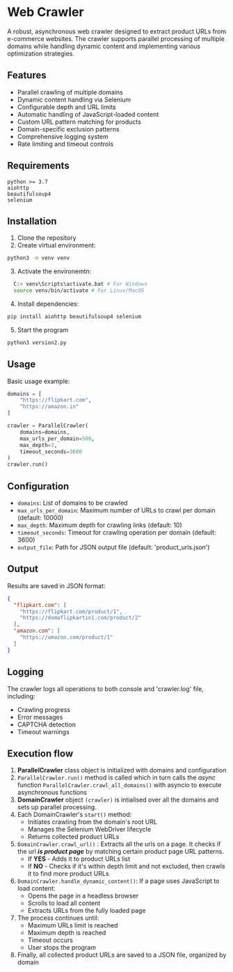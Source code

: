 # Web Crawler

A robust, asynchronous web crawler designed to extract product URLs from e-commerce websites. The crawler supports parallel processing of multiple domains while handling dynamic content and implementing various optimization strategies.

## Features

- Parallel crawling of multiple domains
- Dynamic content handling via Selenium
- Configurable depth and URL limits
- Automatic handling of JavaScript-loaded content
- Custom URL pattern matching for products
- Domain-specific exclusion patterns
- Comprehensive logging system
- Rate limiting and timeout controls

## Requirements

```
python >= 3.7
aiohttp
beautifulsoup4
selenium
```

## Installation

1. Clone the repository
2. Create virtual environment:
  ```sh
  python3 -m venv venv 
  ```
3. Activate the environemtn:
```sh
  C:> venv\Scripts\activate.bat # For Windows
  source venv/bin/activate # For Linux/MacOS 
```
4. Install dependencies:
  ```bash
  pip install aiohttp beautifulsoup4 selenium
  ```
5. Start the program
```bash
python3 version2.py
```

## Usage

Basic usage example:

```python
domains = [
    "https://flipkart.com",
    "https://amazon.in"
]

crawler = ParallelCrawler(
    domains=domains,
    max_urls_per_domain=500,
    max_depth=3,
    timeout_seconds=3600
)
crawler.run()
```

## Configuration

- `domains`: List of domains to be crawled
- `max_urls_per_domain`: Maximum number of URLs to crawl per domain (default: 10000)
- `max_depth`: Maximum depth for crawling links (default: 10)
- `timeout_seconds`: Timeout for crawling operation per domain (default: 3600)
- `output_file`: Path for JSON output file (default: 'product_urls.json')



## Output

Results are saved in JSON format:
```json
{
  "flipkart.com": [
    "https://flipkart.com/product/1",
    "https://domaflipkartin1.com/product/2"
  ],
  "amazon.com": [
    "https://amazon.com/product/1"
  ]
}
```

## Logging

The crawler logs all operations to both console and 'crawler.log' file, including:
- Crawling progress
- Error messages
- CAPTCHA detection
- Timeout warnings

## Execution flow

1. **ParallelCrawler** class object is initialized with domains and configuration
2. `ParallelCrawler.run()` method is called which in turn calls the *async* function `ParallelCrawler.crawl_all_domains()` with asyncio to execute asynchronous functions
3. **DomainCrawler** object `(crawler)` is intialised over all the domains and sets up parallel processing.
4. Each DomainCrawler's `start()` method:
    - Initiates crawling from the domain's root URL
    - Manages the Selenium WebDriver lifecycle
    - Returns collected product URLs
5. `DomainCrawler.crawl_url()` : Extracts all the urls on a page. It checks if the url ***is product page*** by matching certain product page URL patterns.
    - If **YES** -  Adds it to product URLs list
    - If **NO** - Checks if it's within depth limit and not excluded, then crawls it to find more product URLs
6. `DomainCrawler.handle_dynamic_content()`: If a page uses JavaScript to load content:
    - Opens the page in a headless browser
    - Scrolls to load all content
    - Extracts URLs from the fully loaded page
7. The process continues until:
    - Maximum URLs limit is reached
    - Maximum depth is reached
    - Timeout occurs
    - User stops the program
8. Finally, all collected product URLs are saved to a JSON file, organized by domain